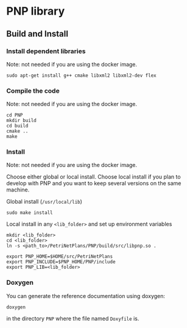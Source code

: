 # PNP library

## Build and Install


### Install dependent libraries

Note: not needed if you are using the docker image.

    sudo apt-get install g++ cmake libxml2 libxml2-dev flex 

### Compile the code

Note: not needed if you are using the docker image.
    
    cd PNP
    mkdir build
    cd build
    cmake ..
    make

### Install

Note: not needed if you are using the docker image.
    
Choose either global or local install. Choose local install if you plan to develop with PNP and you want to keep several versions on the same machine.

Global install (`/usr/local/lib`)

    sudo make install

Local install in any `<lib_folder>` and set up environment variables

    mkdir <lib_folder>
    cd <lib_folder>
    ln -s <path_to>/PetriNetPlans/PNP/build/src/libpnp.so .

    export PNP_HOME=$HOME/src/PetriNetPlans
    export PNP_INCLUDE=$PNP_HOME/PNP/include
    export PNP_LIB=<lib_folder>



### Doxygen 

You can generate the reference documentation using doxygen:

    doxygen

in the directory `PNP` where the file named `Doxyfile` is. 


